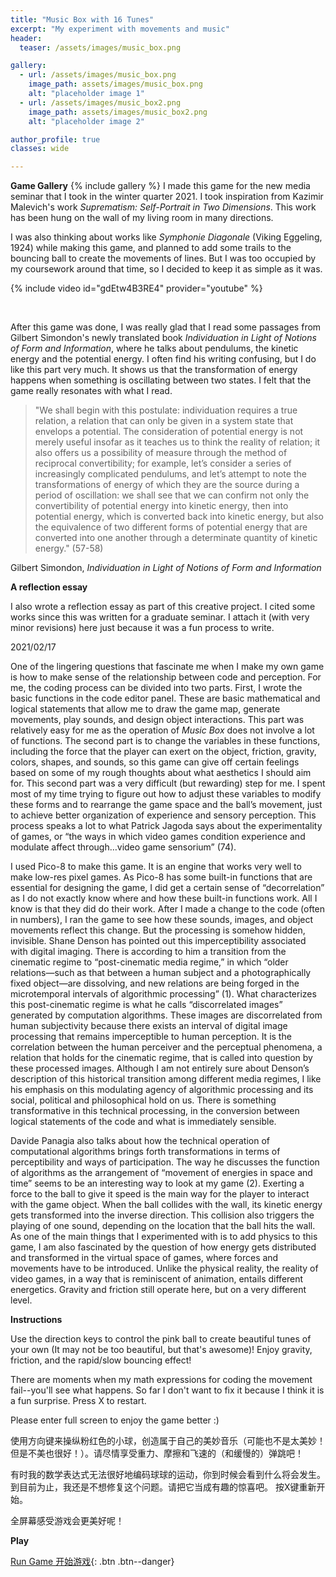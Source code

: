 ```yaml
---
title: "Music Box with 16 Tunes"
excerpt: "My experiment with movements and music"
header:
  teaser: /assets/images/music_box.png

gallery:
  - url: /assets/images/music_box.png
    image_path: assets/images/music_box.png
    alt: "placeholder image 1"
  - url: /assets/images/music_box2.png
    image_path: assets/images/music_box2.png
    alt: "placeholder image 2"

author_profile: true
classes: wide

---
```

<b>Game Gallery</b>
{% include gallery %}
I made this game for the new media seminar that I took in the winter quarter 2021. I took inspiration from Kazimir Malevich's work <i>Suprematism: Self-Portrait in Two Dimensions</i>. This work has been hung on the wall of my living room in many directions. 

I was also thinking about works like <i>Symphonie Diagonale</i> (Viking Eggeling, 1924) while making this game, and planned to add some trails to the bouncing ball to create the movements of lines. But I was too occupied by my coursework around that time, so I decided to keep it as simple as it was. 

{% include video id="gdEtw4B3RE4" provider="youtube" %}

<br>

After this game was done, I was really glad that I read some passages from Gilbert Simondon's newly translated book <i>Individuation in Light of Notions of Form and Information</i>, where he talks about pendulums, the kinetic energy and the potential energy. I often find his writing confusing, but I do like this part very much. It shows us that the transformation of energy happens when something is oscillating between two states. I felt that the game really resonates with what I read. 

>"We shall begin with this postulate: individuation requires a true relation, a relation that can only be given in a system state that envelops a potential. The consideration of potential energy is not merely useful insofar as it teaches us to think the reality of relation; it also offers us a possibility of measure through the method of reciprocal convertibility; for example, let’s consider a series of increasingly complicated pendulums, and let’s attempt to note the transformations of energy of which they are the source during a period
of oscillation: we shall see that we can confirm not only the convertibility of potential energy into kinetic energy, then into potential energy, which is converted back into kinetic energy, but also the equivalence of two different forms of potential energy that are converted into one another through a determinate quantity of kinetic energy." (57-58)

Gilbert Simondon, <cite>Individuation in Light of Notions of Form and Information</cite>

<b>A reflection essay</b>

I also wrote a reflection essay as part of this creative project. I cited some works since this was written for a graduate seminar. I attach it (with very minor revisions) here just because it was a fun process to write.  

2021/02/17

One of the lingering questions that fascinate me when I make my own game is how to make sense of the relationship between code and perception. For me, the coding process can be divided into two parts. First, I wrote the basic functions in the code editor panel. These are basic mathematical and logical statements that allow me to draw the game map, generate movements, play sounds, and design object interactions. This part was relatively easy for me as the operation of <i>Music Box</i> does not involve a lot of functions. The second part is to change the variables in these functions, including the force that the player can exert on the object, friction, gravity, colors, shapes, and sounds, so this game can give off certain feelings based on some of my rough thoughts about what aesthetics I should aim for. This second part was a very difficult (but rewarding) step for me. I spent most of my time trying to figure out how to adjust these variables to modify these forms and to rearrange the game space and the ball’s movement, just to achieve better organization of experience and sensory perception. This process speaks a lot to what Patrick Jagoda says about the experimentality of games, or “the ways in which video games condition experience and modulate affect through…video game sensorium” (74). 

I used Pico-8 to make this game. It is an engine that works very well to make low-res pixel games. As Pico-8 has some built-in functions that are essential for designing the game, I did get a certain sense of “decorrelation” as I do not exactly know where and how these built-in functions work. All I know is that they did do their work. After I made a change to the code (often in numbers), I ran the game to see how these sounds, images, and object movements reflect this change. But the processing is somehow hidden, invisible. Shane Denson has pointed out this imperceptibility associated with digital imaging. There is according to him a transition from the cinematic regime to “post-cinematic media regime,” in which “older relations—such as that between a human subject and a photographically fixed object—are dissolving, and new relations are being forged in the microtemporal intervals of algorithmic processing” (1). What characterizes this post-cinematic regime is what he calls “discorrelated images” generated by computation algorithms. These images are discorrelated from human subjectivity because there exists an interval of digital image processing that remains imperceptible to human perception. It is the correlation between the human perceiver and the perceptual phenomena, a relation that holds for the cinematic regime, that is called into question by these processed images. Although I am not entirely sure about Denson’s description of this historical transition among different media regimes, I like his emphasis on this modulating agency of algorithmic processing and its social, political and philosophical hold on us. There is something transformative in this technical processing, in the conversion between logical statements of the code and what is immediately sensible. 

Davide Panagia also talks about how the technical operation of computational algorithms brings forth transformations in terms of perceptibility and ways of participation. The way he discusses the function of algorithms as the arrangement of “movement of energies in space and time” seems to be an interesting way to look at my game (2). Exerting a force to the ball to give it speed is the main way for the player to interact with the game object. When the ball collides with the wall, its kinetic energy gets transformed into the inverse direction. This collision also triggers the playing of one sound, depending on the location that the ball hits the wall. As one of the main things that I experimented with is to add physics to this game, I am also fascinated by the question of how energy gets distributed and transformed in the virtual space of games, where forces and movements have to be introduced. Unlike the physical reality, the reality of video games, in a way that is reminiscent of animation, entails different energetics. Gravity and friction still operate here, but on a very different level. 

<b>Instructions</b>

Use the direction keys to control the pink ball to create beautiful tunes of your own (It may not be too beautiful, but that's awesome)! Enjoy gravity, friction, and the rapid/slow bouncing effect!

There are moments when my math expressions for coding the movement fail--you'll see what happens. So far I don't want to fix it because I think it is a fun surprise. Press X to restart. 

Please enter full screen to enjoy the game better :)

使用方向键来操纵粉红色的小球，创造属于自己的美妙音乐（可能也不是太美妙！但是不美也很好！）。请尽情享受重力、摩擦和飞速的（和缓慢的）弹跳吧！

有时我的数学表达式无法很好地编码球球的运动，你到时候会看到什么将会发生。 到目前为止，我还是不想修复这个问题。请把它当成有趣的惊喜吧。 按X键重新开始。

全屏幕感受游戏会更美好呢！

<b> Play </b>

[Run Game 开始游戏](https://kochan12.itch.io/music-box){: .btn .btn--danger}